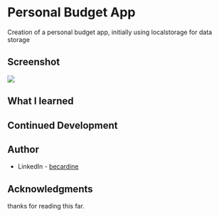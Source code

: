 # Personal Budget App

Creation of a personal budget app, initially using localstorage for data storage

## Screenshot

![](/)

## What I learned

## Continued Development


## Author

- LinkedIn - [becardine](https://www.linkedin.com/in/becardine/)


## Acknowledgments

thanks for reading this far.